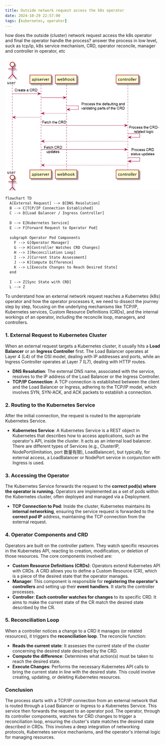 ```yaml
---
title: Outside network request access the k8s operator
date: 2024-10-29 22:57:00
tags: [kubernetes, operator]
---
```


how does the outside (cluster) network request access the k8s operator and final the operator handle the process? answer the process in low level, suck as tcp/ip, k8s service mechanism, CRD, operator reconcile, manager and controller in operator, etc

![](/images/operator_process.png)

```mermaid
flowchart TD
  A[External Request] --> B[DNS Resolution]
  B --> C[TCP/IP Connection Established]
  C --> D[Load Balancer / Ingress Controller]

  D --> E[Kubernetes Service]
  E --> F[Forward Request to Operator Pod]

  subgraph Operator Pod Components
    F --> G[Operator Manager]
    G --> H[Controller Watches CRD Changes]
    H --> I[Reconciliation Loop]
    I --> J[Current State Assessment]
    J --> K[Compute Difference]
    K --> L[Execute Changes to Reach Desired State]
  end

  I --> Z[Sync State with CRD]
  L --> Z
```

To understand how an external network request reaches a Kubernetes (k8s) operator and how the operator processes it, we need to dissect the journey step by step, focusing on the underlying mechanisms like TCP/IP, Kubernetes services, Custom Resource Definitions (CRDs), and the internal workings of an operator, including the reconcile loop, managers, and controllers.

<!-- more -->
### **1. External Request to Kubernetes Cluster**

When an external request targets a Kubernetes cluster, it usually hits a **Load Balancer** or an **Ingress Controller** first. The Load Balancer operates at Layer 4 (L4) of the OSI model, dealing with IP addresses and ports, while an Ingress Controller operates at Layer 7 (L7), dealing with HTTP routes.

- **DNS Resolution**: The external DNS name, associated with the service, resolves to the IP address of the Load Balancer or the Ingress Controller.
- **TCP/IP Connection**: A TCP connection is established between the client and the Load Balancer or Ingress, adhering to the TCP/IP model, which involves SYN, SYN-ACK, and ACK packets to establish a connection.

### **2. Routing to the Kubernetes Service**

After the initial connection, the request is routed to the appropriate Kubernetes Service.

- **Kubernetes Service**: A Kubernetes Service is a REST object in Kubernetes that describes how to access applications, such as the operator's API, inside the cluster. It acts as an internal load balancer. There are different types of Services (e.g., ClusterIP, NodePort(limitation, port 数量有限), LoadBalancer), but typically, for external access, a LoadBalancer or NodePort service in conjunction with Ingress is used.

### **3. Accessing the Operator**

The Kubernetes Service forwards the request to the **correct pod(s) where the operator is running.** Operators are implemented as a set of pods within the Kubernetes cluster, often deployed and managed via a Deployment.

- **TCP Connection to Pod**: Inside the cluster, Kubernetes maintains its **internal networking**, ensuring the service request is forwarded to the **correct pod IP** address, maintaining the TCP connection from the external request.

### **4. Operator Components and CRD**

Operators are built on the controller pattern. They watch specific resources in the Kubernetes API, reacting to creation, modification, or deletion of those resources. The core components involved are:

- **Custom Resource Definitions (CRDs)**: Operators extend Kubernetes API with CRDs. A CRD allows you to define a Custom Resource (CR), which is a piece of the desired state that the operator manages.
- **Manager**: This component is responsible for **registering the operator's controllers** and setting up their **event handlers**. It starts the controller processes.
- **Controller**: **Each controller watches for changes** to its specific CRD. It aims to make the current state of the CR match the desired state described by the CR.

### **5. Reconciliation Loop**

When a controller notices a change to a CRD it manages (or related resources), it triggers the **reconciliation loop**. The reconcile function:

- **Reads the current state**: It assesses the current state of the cluster concerning the desired state described by the CRD.
- **Compute the difference**: Determines what action(s) must be taken to reach the desired state.
- **Execute Changes**: Performs the necessary Kubernetes API calls to bring the current state in line with the desired state. This could involve creating, updating, or deleting Kubernetes resources.

### **Conclusion**

The process starts with a TCP/IP connection from an external network that is routed through a Load Balancer or Ingress to a Kubernetes Service. This service then forwards the request to an operator pod. The operator, through its controller components, watches for CRD changes to trigger a reconciliation loop, ensuring the cluster's state matches the desired state described in CRDs. This involves a deep integration of networking protocols, Kubernetes service mechanisms, and the operator's internal logic for managing resources.
